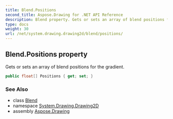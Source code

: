 ```yaml
---
title: Blend.Positions
second_title: Aspose.Drawing for .NET API Reference
description: Blend property. Gets or sets an array of blend positions for the gradient
type: docs
weight: 30
url: /net/system.drawing.drawing2d/blend/positions/
---
```

## Blend.Positions property

Gets or sets an array of blend positions for the gradient.

```csharp
public float[] Positions { get; set; }
```

### See Also

* class [Blend](../)
* namespace [System.Drawing.Drawing2D](../../blend/)
* assembly [Aspose.Drawing](../../../)


